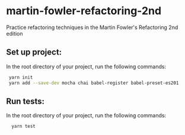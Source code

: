# martin-fowler-refactoring-2nd
Practice refactoring techniques in the Martin Fowler's Refactoring 2nd edition

## Set up project: 
In the root directory of your project, run the following commands:

``` sh
 yarn init
 yarn add --save-dev mocha chai babel-register babel-preset-es201
```

## Run tests:

In the root directory of your project, run the following commands:

``` sh
  yarn test
```
